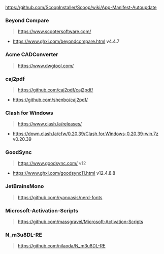 https://github.com/ScoopInstaller/Scoop/wiki/App-Manifest-Autoupdate

### Beyond Compare
> https://www.scootersoftware.com/

- https://www.ghxi.com/beyondcompare.html v4.4.7

### Acme CADConverter
> https://www.dwgtool.com/

### caj2pdf
> https://github.com/caj2pdf/caj2pdf/

- https://github.com/shenbo/caj2pdf/

### Clash for Windows

> https://www.clash.la/releases/

- https://down.clash.la/cfw/0.20.39/Clash.for.Windows-0.20.39-win.7z    v0.20.39

### GoodSync
> https://www.goodsync.com/  v12
- https://www.ghxi.com/goodsync11.html    v12.4.8.8

### JetBrainsMono
> https://github.com/ryanoasis/nerd-fonts

### Microsoft-Activation-Scripts 
> https://github.com/massgravel/Microsoft-Activation-Scripts

### N_m3u8DL-RE
> https://github.com/nilaoda/N_m3u8DL-RE 
